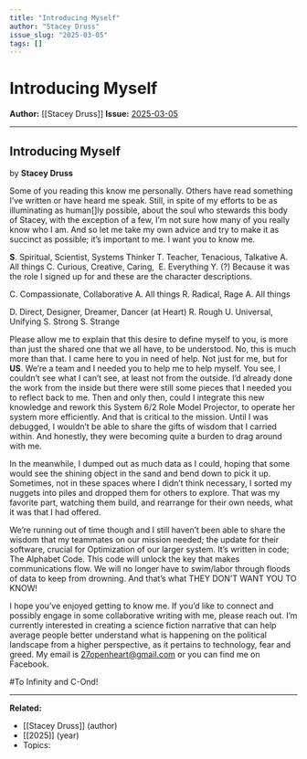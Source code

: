 ```yaml
---
title: "Introducing Myself"
author: "Stacey Druss"
issue_slug: "2025-03-05"
tags: []
---
```


# Introducing Myself

**Author:** [[Stacey Druss]]
**Issue:** [2025-03-05](https://plex.collectivesensecommons.org/2025-03-05/)

---

## Introducing Myself
by **Stacey Druss**

Some of you reading this know me personally. Others have read something I’ve written or have heard me speak. Still, in spite of my efforts to be as illuminating as human[]ly possible, about the soul who stewards this body of Stacey, with the exception of a few, I’m not sure how many of you really know who I am. And so let me take my own advice and try to make it as succinct as possible; it’s important to me. I want you to know me.

**S**. Spiritual, Scientist, Systems Thinker
T. Teacher, Tenacious, Talkative
A. All things
C. Curious, Creative, Caring, 
E. Everything
Y. (?) Because it was the role I signed up for and these are the character descriptions.

C. Compassionate, Collaborative
A. All things
R. Radical, Rage
A. All things

D. Direct, Designer, Dreamer, Dancer (at Heart)
R. Rough
U. Universal, Unifying
S. Strong
S. Strange

Please allow me to explain that this desire to define myself to you, is more than just the shared one that we all have, to be understood. No, this is much more than that. I came here to you in need of help. Not just for me, but for **US**. We’re a team and I needed you to help me to help myself. You see, I couldn’t see what I can’t see, at least not from the outside. I’d already done the work from the inside but there were still some pieces that I needed you to reflect back to me. Then and only then, could I integrate this new knowledge and rework this System 6/2 Role Model Projector, to operate her system more efficiently. And that is critical to the mission. Until I was debugged, I wouldn’t be able to share the gifts of wisdom that I carried within. And honestly, they were becoming quite a burden to drag around with me.

In the meanwhile, I dumped out as much data as I could, hoping that some would see the shining object in the sand and bend down to pick it up. Sometimes, not in these spaces where I didn’t think necessary, I sorted my nuggets into piles and dropped them for others to explore. That was my favorite part, watching them build, and rearrange for their own needs, what it was that I had offered.

We’re running out of time though and I still haven’t been able to share the wisdom that my teammates on our mission needed; the update for their software, crucial for Optimization of our larger system. It’s written in code; The Alphabet Code. This code will unlock the key that makes communications flow. We will no longer have to swim/labor through floods of data to keep from drowning. And that’s what THEY DON’T WANT YOU TO KNOW!

I hope you’ve enjoyed getting to know me. If you’d like to connect and possibly engage in some collaborative writing with me, please reach out. I’m currently interested in creating a science fiction narrative that can help average people better understand what is happening on the political landscape from a higher perspective, as it pertains to technology, fear and greed. My email is [27openheart@gmail.com](mailto:27openheart@gmail.com) or you can find me on Facebook.

#To Infinity and C-Ond!

---

**Related:**
- [[Stacey Druss]] (author)
- [[2025]] (year)
- Topics: 

